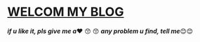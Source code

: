 # **[WELCOM MY BLOG](https://oyuovo.github.io/)**
***if u like it, pls  give me a***:heart:  :kissing_smiling_eyes: :kissing_smiling_eyes:
***any  problem  u find,  tell me***:blush::blush:
